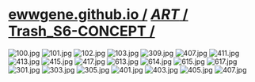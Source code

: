 
# [ewwgene.github.io /](https://ewwgene.github.io/) [_ART_ /](https://ewwgene.github.io/ART) [Trash_S6-CONCEPT /](https://ewwgene.github.io/Trash_S6-CONCEPT)

<a id="100"></a> ![100.jpg](https://ewwgene.github.io/Trash_S6-CONCEPT/100.jpg)
<a id="101"></a> ![101.jpg](https://ewwgene.github.io/Trash_S6-CONCEPT/101.jpg)
<a id="102"></a> ![102.jpg](https://ewwgene.github.io/Trash_S6-CONCEPT/102.jpg)
<a id="103"></a> ![103.jpg](https://ewwgene.github.io/Trash_S6-CONCEPT/103.jpg)
<a id="309m"></a> ![309.jpg](https://ewwgene.github.io/Trash_S6-CONCEPT/Making/309.jpg)
<a id="407m"></a> ![407.jpg](https://ewwgene.github.io/Trash_S6-CONCEPT/Making/407.jpg)
<a id="411m"></a> ![411.jpg](https://ewwgene.github.io/Trash_S6-CONCEPT/Making/411.jpg)
<a id="413m"></a> ![413.jpg](https://ewwgene.github.io/Trash_S6-CONCEPT/Making/413.jpg)
<a id="415m"></a> ![415.jpg](https://ewwgene.github.io/Trash_S6-CONCEPT/Making/415.jpg)
<a id="417m"></a> ![417.jpg](https://ewwgene.github.io/Trash_S6-CONCEPT/Making/417.jpg)
<a id="613m"></a> ![613.jpg](https://ewwgene.github.io/Trash_S6-CONCEPT/Making/613.jpg)
<a id="614m"></a> ![614.jpg](https://ewwgene.github.io/Trash_S6-CONCEPT/Making/614.jpg)
<a id="615m"></a> ![615.jpg](https://ewwgene.github.io/Trash_S6-CONCEPT/Making/615.jpg)
<a id="617m"></a> ![617.jpg](https://ewwgene.github.io/Trash_S6-CONCEPT/Making/617.jpg)
<a id="301"></a> ![301.jpg](https://ewwgene.github.io/Trash_S6-CONCEPT/301.jpg)
<a id="303"></a> ![303.jpg](https://ewwgene.github.io/Trash_S6-CONCEPT/303.jpg)
<a id="305"></a> ![305.jpg](https://ewwgene.github.io/Trash_S6-CONCEPT/305.jpg)
<a id="401"></a> ![401.jpg](https://ewwgene.github.io/Trash_S6-CONCEPT/401.jpg)
<a id="403"></a> ![403.jpg](https://ewwgene.github.io/Trash_S6-CONCEPT/403.jpg)
<a id="405"></a> ![405.jpg](https://ewwgene.github.io/Trash_S6-CONCEPT/405.jpg)
<a id="407"></a> ![407.jpg](https://ewwgene.github.io/Trash_S6-CONCEPT/407.jpg)

